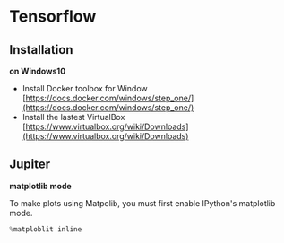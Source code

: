 # Tensorflow

## Installation

**on Windows10**
* Install Docker toolbox for Window [https://docs.docker.com/windows/step_one/](https://docs.docker.com/windows/step_one/)
* Install the lastest VirtualBox [https://www.virtualbox.org/wiki/Downloads](https://www.virtualbox.org/wiki/Downloads)



## Jupiter

**matplotlib mode**

To make plots using Matpolib, you must first enable IPython's matplotlib mode.
```python
%matploblit inline
```